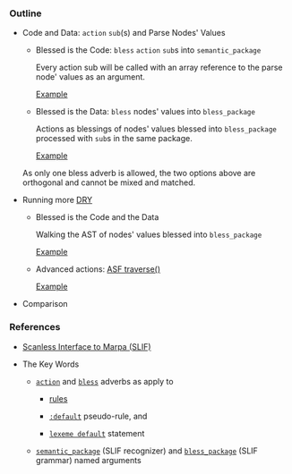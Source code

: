 ﻿### Outline

* Code and Data: `action` `sub`(s) and Parse Nodes' Values
    
    + Blessed is the Code: `bless` `action` `sub`s into `semantic_package`

        Every action sub will be called with an array reference to the parse node' values as an argument.

        [Example](https://metacpan.org/source/JKEGL/Marpa-R2-2.078000/t/sl_gsyn.t)

    + Blessed is the Data: `bless` nodes' values into `bless_package`

        Actions as blessings of nodes' values blessed into `bless_package` processed with `sub`s in the same package.

        [Example](https://metacpan.org/pod/release/JKEGL/Marpa-R2-2.078000/pod/Scanless.pod#Synopsis)

    As only one bless adverb is allowed, the two options above are orthogonal and cannot be mixed and matched.

* Running more [DRY](http://en.wikipedia.org/wiki/Don't_repeat_yourself)

    + Blessed is the Code and the Data
    
        Walking the AST of nodes' values blessed into `bless_package`

        [Example](https://metacpan.org/source/JKEGL/Marpa-R2-2.078000/t/sl_timeflies.t)

    + Advanced actions: [ASF traverse()](https://metacpan.org/pod/release/JKEGL/Marpa-R2-2.078000/pod/ASF.pod#traverse)

        [Example](https://metacpan.org/source/JKEGL/Marpa-R2-2.078000/t/sl_panda.t)
    
* Comparison

### References

* [Scanless Interface to Marpa (SLIF)](https://metacpan.org/pod/release/JKEGL/Marpa-R2-2.078000/pod/Scanless.pod)

* The Key Words
    
    - [`action`](https://metacpan.org/pod/release/JKEGL/Marpa-R2-2.078000/pod/Scanless/DSL.pod#action) and [`bless`](https://metacpan.org/pod/release/JKEGL/Marpa-R2-2.078000/pod/Scanless/DSL.pod#bless) adverbs as apply to 

        - [rules](https://metacpan.org/pod/release/JKEGL/Marpa-R2-2.078000/pod/Scanless/DSL.pod#The-structure-of-rules)

        - [`:default`](https://metacpan.org/pod/release/JKEGL/Marpa-R2-2.078000/pod/Scanless/DSL.pod#Default-pseudo-rules) pseudo-rule, and 
        
        - [`lexeme default`](https://metacpan.org/pod/release/JKEGL/Marpa-R2-2.078000/pod/Scanless/DSL.pod#Lexeme-default-statement) statement
    
    - [`semantic_package`][semantic_package] (SLIF recognizer) and [`bless_package`][bless_package] (SLIF grammar) named arguments


[semantic_package]: https://metacpan.org/pod/release/JKEGL/Marpa-R2-2.078000/pod/Scanless/R.pod#semantics_package

[bless_package]: https://metacpan.org/pod/release/JKEGL/Marpa-R2-2.078000/pod/Scanless/G.pod#bless_package

